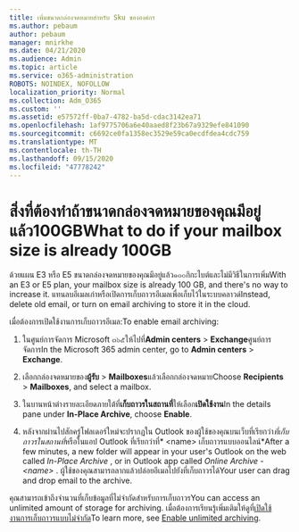 ```yaml
---
title: เพิ่มขนาดกล่องจดหมายสำหรับ Sku ขององค์กร
ms.author: pebaum
author: pebaum
manager: mnirkhe
ms.date: 04/21/2020
ms.audience: Admin
ms.topic: article
ms.service: o365-administration
ROBOTS: NOINDEX, NOFOLLOW
localization_priority: Normal
ms.collection: Adm_O365
ms.custom: ''
ms.assetid: e57572ff-0ba7-4782-ba5d-cdac3142ea71
ms.openlocfilehash: 1af9775706a6e40aaed8f23b67a9329efe841090
ms.sourcegitcommit: c6692ce0fa1358ec3529e59ca0ecdfdea4cdc759
ms.translationtype: MT
ms.contentlocale: th-TH
ms.lasthandoff: 09/15/2020
ms.locfileid: "47778242"
---
```

# <a name="what-to-do-if-your-mailbox-size-is-already-100gb"></a><span data-ttu-id="d3247-102">สิ่งที่ต้องทำถ้าขนาดกล่องจดหมายของคุณมีอยู่แล้ว100GB</span><span class="sxs-lookup"><span data-stu-id="d3247-102">What to do if your mailbox size is already 100GB</span></span>

<span data-ttu-id="d3247-103">ด้วยแผน E3 หรือ E5 ขนาดกล่องจดหมายของคุณมีอยู่แล้ว๑๐๐กิกะไบต์และไม่มีวิธีในการเพิ่ม</span><span class="sxs-lookup"><span data-stu-id="d3247-103">With an E3 or E5 plan, your mailbox size is already 100 GB, and there's no way to increase it.</span></span> <span data-ttu-id="d3247-104">แทนลบอีเมลเก่าหรือเปิดการเก็บถาวรอีเมลเพื่อเก็บไว้ในระบบคลาวด์</span><span class="sxs-lookup"><span data-stu-id="d3247-104">Instead, delete old email, or turn on email archiving to store it in the cloud.</span></span> 
  
<span data-ttu-id="d3247-105">เมื่อต้องการเปิดใช้งานการเก็บถาวรอีเมล:</span><span class="sxs-lookup"><span data-stu-id="d3247-105">To enable email archiving:</span></span>
  
1. <span data-ttu-id="d3247-106">ในศูนย์การจัดการ Microsoft ๓๖๕ให้ไปที่**Admin centers** \> **Exchange**ศูนย์การจัดการ</span><span class="sxs-lookup"><span data-stu-id="d3247-106">In the Microsoft 365 admin center, go to **Admin centers** \> **Exchange**.</span></span> 
    
2. <span data-ttu-id="d3247-107">เลือกกล่องจดหมายของ**ผู้รับ** \> **Mailboxes**แล้วเลือกกล่องจดหมาย</span><span class="sxs-lookup"><span data-stu-id="d3247-107">Choose **Recipients** \> **Mailboxes**, and select a mailbox.</span></span> 
    
3. <span data-ttu-id="d3247-108">ในบานหน้าต่างรายละเอียดภายใต้ที่**เก็บถาวรในสถานที่**ให้เลือก**เปิดใช้งาน**</span><span class="sxs-lookup"><span data-stu-id="d3247-108">In the details pane under **In-Place Archive**, choose **Enable**.</span></span> 
    
4. <span data-ttu-id="d3247-109">หลังจากผ่านไปสักครู่โฟลเดอร์ใหม่จะปรากฏใน Outlook ของผู้ใช้ของคุณบนเว็บที่เรียกว่า*ที่เก็บถาวรในสถานที่*หรือในแอป Outlook ที่เรียกว่าที่\* \<name\> เก็บถาวรแบบออนไลน์\*</span><span class="sxs-lookup"><span data-stu-id="d3247-109">After a few minutes, a new folder will appear in your user's Outlook on the web called  *In-Place Archive*  , or in Outlook app called  *Online Archive - \<name\>*  .</span></span> <span data-ttu-id="d3247-110">ผู้ใช้ของคุณสามารถลากแล้วปล่อยอีเมลไปยังที่เก็บถาวรได้</span><span class="sxs-lookup"><span data-stu-id="d3247-110">Your user can drag and drop email to the archive.</span></span> 
    
<span data-ttu-id="d3247-111">คุณสามารถเข้าถึงจำนวนที่เก็บข้อมูลที่ไม่จำกัดสำหรับการเก็บถาวร</span><span class="sxs-lookup"><span data-stu-id="d3247-111">You can access an unlimited amount of storage for archiving.</span></span> <span data-ttu-id="d3247-112">เมื่อต้องการเรียนรู้เพิ่มเติมให้ดูที่[เปิดใช้งานการเก็บถาวรแบบไม่จำกัด](https://docs.microsoft.com/microsoft-365/compliance/enable-unlimited-archiving)</span><span class="sxs-lookup"><span data-stu-id="d3247-112">To learn more, see [Enable unlimited archiving](https://docs.microsoft.com/microsoft-365/compliance/enable-unlimited-archiving).</span></span>
  

